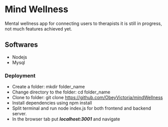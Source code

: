 
# Mind Wellness

Mental wellness app for connecting users to therapists
it is still in progress, not much features achieved yet.

## Softwares

- Nodejs
- Mysql

### Deployment

- Create a folder: mkdir folder_name
- Change directory to the folder: cd folder_name
- Clone to folder: git clone https://github.com/ObeyVictoria/mindWellness
- Install dependencies using npm install
- Split terminal and run node index.js for both frontend and backend server.
- In the browser tab put ***localhost:3001*** and navigate
